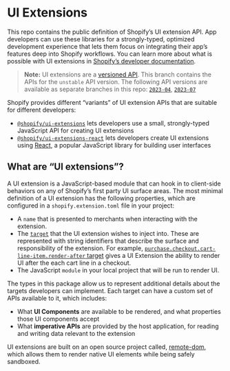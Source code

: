 # UI Extensions

This repo contains the public definition of Shopify’s UI extension API. App developers can use these libraries for a strongly-typed, optimized development experience that lets them focus on integrating their app’s features deep into Shopify workflows. You can learn more about what is possible with UI extensions in [Shopify’s developer documentation](https://shopify.dev/api/checkout-extensions/checkout).

> **Note:** UI extensions are a [versioned API](https://shopify.dev/api/usage/versioning). This branch contains the APIs for the `unstable` API version. The following API versions are available as separate branches in this repo: [`2023-04`](https://github.com/Shopify/ui-extensions/tree/2023-04), [`2023-07`](https://github.com/Shopify/ui-extensions/tree/2023-07)

Shopify provides different “variants” of UI extension APIs that are suitable for different developers:

- [`@shopify/ui-extensions`](./packages/ui-extensions/) lets developers use a small, strongly-typed JavaScript API for creating UI extensions
- [`@shopify/ui-extensions-react`](./packages/ui-extensions-react/) lets developers create UI extensions using [React](https://reactjs.org/), a popular JavaScript library for building user interfaces

## What are “UI extensions”?

A UI extension is a JavaScript-based module that can hook in to client-side behaviors on any of Shopify’s first party UI surface areas. The most minimal definition of a UI extension has the following properties, which are configured in a `shopify.extension.toml` file in your project:

- A `name` that is presented to merchants when interacting with the extension.
- The [`target`](https://shopify.dev/docs/apps/app-extensions/configuration#targets) that the UI extension wishes to inject into. These are represented with string identifiers that describe the surface and responsibility of the extension. For example, [`purchase.checkout.cart-line-item.render-after` target](https://shopify.dev/docs/api/checkout-ui-extensions/unstable/apis/extensiontargets) gives a UI Extension the ability to render UI after the each cart line in a checkout.
- The JavaScript `module` in your local project that will be run to render UI.

The types in this package allow us to represent additional details about the targets developers can implement. Each target can have a custom set of APIs available to it, which includes:

- What **UI Components** are available to be rendered, and what properties those UI components accept
- What **imperative APIs** are provided by the host application, for reading and writing data relevant to the extension

UI extensions are built on an open source project called, [remote-dom](https://github.com/Shopify/remote-dom), which allows them to render native UI elements while being safely sandboxed.
